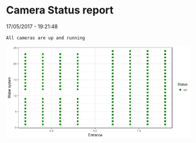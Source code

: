 Camera Status report
================
17/05/2017 - 19:21:48

    All cameras are up and running

![](camreport_files/figure-markdown_github/unnamed-chunk-2-1.png)

